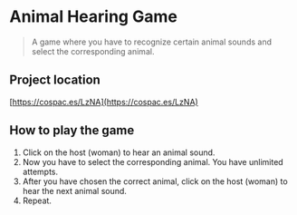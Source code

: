 # Animal Hearing Game

> A game where you have to recognize certain animal sounds and select the corresponding animal.

## Project location

[https://cospac.es/LzNA](https://cospac.es/LzNA)

## How to play the game

1. Click on the host (woman) to hear an animal sound.
2. Now you have to select the corresponding animal. You have unlimited attempts.
3. After you have chosen the correct animal, click on the host (woman) to hear the next animal sound.
4. Repeat.
